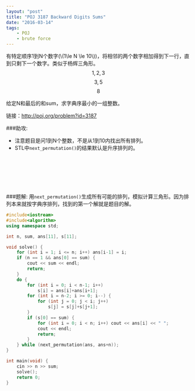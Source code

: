 ```yaml
---
layout: "post"
title: "POJ 3187 Backward Digits Sums"
date: "2016-03-14"
tags:
    - POJ
    - brute force
---
```


有特定顺序1到N个数字(\\(1\le N \le 10\\))，将相邻的两个数字相加得到下一行，直到只剩下一个数字。类似于杨辉三角形。
$$ 1, 2, 3 $$
$$ 3, 5 $$
$$ 8 $$

给定N和最后的和sum，求字典序最小的一组整数。

链接：http://poj.org/problem?id=3187

###助攻:
- 注意题目是问1到N个整数，不是从1到10内找出所有排列。
- STL中`next_permutation()`的结果默认是升序排列的。

<br>
<br>
<br>
<br>
<br>

###题解:
用`next_permutation()`生成所有可能的排列，模拟计算三角形。因为排列本来就按字典序排列，找到的第一个解就是题目的解。


```cpp
#include<iostream>
#include<algorithm>
using namespace std;

int n, sum, ans[11], s[11];

void solve() {
	for (int i = 1; i <= n; i++) ans[i-1] = i;
	if (n == 1 && ans[0] == sum) {
		cout << sum << endl;
		return;
	}
	do {
		for (int i = 0; i < n-1; i++)
			s[i] = ans[i]+ans[i+1];
		for (int i = n-2; i >= 0; i--) {
			for (int j = 0; j < i; j++)
				s[j] = s[j]+s[j+1];
		}
		if (s[0] == sum) {
			for (int i = 0; i < n; i++) cout << ans[i] << " ";
			cout << endl;
			return;
		}
	} while (next_permutation(ans, ans+n));
}

int main(void) {
	cin >> n >> sum;
	solve();
	return 0;
}
```
